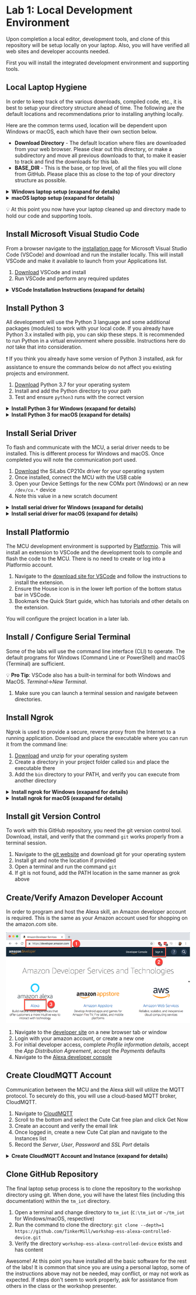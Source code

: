 # Lab 1: Local Development Environment

Upon completion a local editor, development tools, and clone of this repository will be setup locally on your laptop. Also, you will have verified all web sites and developer accounts needed.

First you will install the integrated development environment and supporting tools.

## Local Laptop Hygiene

In order to keep track of the various downloads, compiled code, etc., it is best to setup your directory structure ahead of time. The following are the default locations and recommendations prior to installing anything locally.

Here are the common terms used, location will be dependent upon Windows or macOS, each which have their own section below.

* **Download Directory** - The default location where files are downloaded from your web browser. Please clear out this directory, or make a subdirectory and move all previous downloads to that, to make it easier to track and find the downloads for this lab.
* **BASE_DIR** - This is the base, or top level, of all the files you will clone from GitHub. Please place this as close to the top of your directory structure as possible.

<details>
<summary><strong>Windows laptop setup (exapand for details)</strong></summary>
<p>

* **Download Directory** - Make sure you can open a Windows Explorer to this location and clean out or stash the existing files. You will have to navigate to this later.
* **BASE_DIR** - It is recommended to place this at the root of your C:\ drive, and name it `tm_iot`.
* **How to add commands to your PATH** - [Here is a web page](https://helpdeskgeek.com/windows-10/add-windows-path-environment-variable/) that goes through this process. Please open or reference if needed.

</p></details>
<details>
<summary><strong>macOS laptop setup (exapand for details)</strong></summary>
<p>

* **Download Directory** - By default this is `~/Downloads`, where the `~` references your home directory.  Make sure you can open a Finder window to this location and clean out or stash the existing files. You will have to navigate to this later.
* **BASE_DIR** - It is recommended to place this at the root of your user directory and name it `tm_iot`. An easy way is to open a terminal session and follow these commands:

   ```bash
   $ cd ~
   $ mkdir tm_iot
   ```

* **How to add commands to your PATH** - [Here is a web page](https://blog.just2us.com/2011/05/setting-path-variable-in-mac-permanently/) that explains this process. Please open or reference in needed.

</p></details>

:bulb: At this point you now have your laptop cleaned up and directory made to hold our code and supporting tools.


## Install Microsoft Visual Studio Code

From a browser navigate to the [installation page](https://code.visualstudio.com/download) for Microsoft Visual Studio Code (VSCode) and download and run the installer locally. This will install VSCode and make it available to launch from your Applications list.

1. [Download](https://code.visualstudio.com/download) VSCode and install
2. Run VSCode and perform any required updates

<details>
<summary><strong>VSCode Installation Instructions (exapand for details)</strong></summary>
<p>

1. [Download the installer package](https://code.visualstudio.com/download) for your operating systems, 64-bit is recommended

1. Run the installer and modify the *Select Additional Tasks* to allow VSCode to interact from Windows Explorer:

   ![lab1_1](lab1_1.png)

1. Launch VSCode. There is good chance you will need to upgrade (look for a small blue icon in the lower left where the settings :gear: icon is located.

   ![lab1_2](lab1_2.png)

</p></details>

## Install Python 3

All development will use the Python 3 language and some additional packages (modules) to work with your local code. If you already have Python 3.x installed with pip, you can skip these steps. It is recommended to run Python in a virtual environment where possible. Instructions here do *not* take that into consideration.

:exclamation: If you think you already have some version of Python 3 installed, ask for assistance to ensure the commands below do not affect you existing projects and environment.

1. [Download](https://www.python.org/downloads/) Python 3.7 for your operating system
2. Install and add the Python directory to your path
3. Test and ensure `python3` runs with the correct version

<details>
<summary><strong>Install Python 3 for Windows (exapand for details)</strong></summary>
<p>

1. Download the Python 3.7.0  installer package [from the main download page](https://www.python.org/downloads/), [64-bit is recommended - direct link](https://www.python.org/ftp/python/3.7.0/python-3.7.0-amd64.exe)

1. Run the installer:

   ![lab1_1](lab1_3.png)

   1. Select *Add Python 3.7 to PATH*
   2. Click *Install Now*

1. Click the *Disable path length limit**:

   ![lab1_4](lab1_4.png)

1. Once VSCode has restarted, you can verify python is running by creating a terminal `CTRL-SHIFT-~` and typing `python` at the prompt:

   ```powershell
   C:\tm_iot>python
   Python 3.7.0 (v3.7.0:1bf9cc5093, Jun 27 2018, 04:59:51) [MSC v.1914 64 bit (AMD64)] on win32
   Type "help", "copyright", "credits" or "license" for more information.
   >>>
   ```

</p></details>

<details>
<summary><strong>Install Python 3 for macOS (exapand for details)</strong></summary>
<p>

1. Download the Python 3.7.0  installer package [from the main download page](https://www.python.org/downloads/)

1. Run the installer and take off of the defaults. At the end, a Finder window will open. **If this is your first installation of Python 3, double-click the `Update Shell Profile.command` document.**

1. Restart VSCode and verify python is running by creating a terminal ``CTRL-SHIFT-` `` and typing `python3` at the prompt:

   ```bash
   $ python3
   Python 3.7.0 (v3.7.0:1bf9cc5093, Jun 26 2018, 23:26:24)
   [Clang 6.0 (clang-600.0.57)] on darwin
   Type "help", "copyright", "credits" or "license" for more information.
   >>> ^D
   $
   ```

</p></details>

## Install Serial Driver

To flash and communicate with the MCU, a serial driver needs to be installed. This is different process for Windows and macOS. Once completed you will note the communication port used.

1. [Download](https://www.silabs.com/products/development-tools/software/usb-to-uart-bridge-vcp-drivers) the SiLabs CP210x driver for your operating system
1. Once installed, connect the MCU with the USB cable
1. Open your Device Settings for the new COMx port (Windows) or an new `/dev/cu.*` device
1. Note this value in a new scratch document

<details>
<summary><strong>Install serial driver for Windows (exapand for details)</strong></summary>
<p>

1. [Download](https://www.silabs.com/products/development-tools/software/usb-to-uart-bridge-vcp-drivers) the SiLabs CP210x driver for your version of Windows:

   ![lab1_5](lab1_5.png)

1. Unzip and run the `CP210xVCPInstaller_x64.exe` installer

1. Right-click on the Windows Icon and select *Device Manager*

1. Expand the Ports (COM & LPT) section and note current ports:

   ![lab1_6](lab1_6.png)

1. Connect MCU and once it refreshes, note the COMx number (in this example, COM8):

   ![lab1_7](lab1_7.png)

1. Save the COM number value for later use.

</p></details>

<details>
<summary><strong>Install serial driver for macOS (exapand for details)</strong></summary>
<p>

1. [Download](https://www.silabs.com/products/development-tools/software/usb-to-uart-bridge-vcp-drivers) the SiLabs CP210x driver for your version of macOS

1. Run the installer and take all the defaults

   :exclamation: For newer versions of macOS, you may have to go into *System Preferences->Security & Privacy->General* and click to allow the driver to have access

1. Open a terminal and lis the current devices:

   ```bash
   $ ls /dev/cu.*
   /dev/cu.Bluetooth-Incoming-Port
   $
   ```

1. Now connect the MCU and perform the same listing:

   ```bash
   $ ls /dev/cu.*
   /dev/cu.Bluetooth-Incoming-Port	/dev/cu.SLAB_USBtoUART
   ```

1. Note new serial port (in this example `/dev/cu.SLAB_USBtoUART`) and save for later use.

</p></details>

## Install Platformio

The MCU development environment is supported by [Platformio](https://platformio.org/). This will install an extension to VSCode and the development tools to compile and flash the code to the MCU. There is no need to create or log into a Platformio account.

1. Navigate to the [download site for VSCode](https://platformio.org/install/ide?install=vscode) and follow the instructions to install the extension.
2. Ensure the House icon is in the lower left portion of the bottom status bar in VSCode.
3. Bookmark the Quick Start guide, which has tutorials and other details on the extension.

You will configure the project location in a later lab.

## Install / Configure Serial Terminal

Some of the labs will use the command line interface (CLI) to operate. The default programs for Windows (Command Line or PowerShell) and macOS (Terminal) are sufficient.

:bulb: **Pro Tip**: VSCode also has a built-in terminal for both Windows and MacOS. *Terminal*->*New Terminal*.

1. Make sure you can launch a terminal session and navigate between directories.

## Install Ngrok

Ngrok is used to provide a secure, reverse proxy from the Internet to a running application. Download and place the executable where you can run it from the command line:

1. [Download](https://ngrok.com/download)  and unzip for your operating system
1. Create a directory in your project folder called `bin` and place the executable there
1. Add the `bin` directory to your PATH, and verify you can execute from another directory

<details>
<summary><strong>Install ngrok for Windows (exapand for details)</strong></summary>
<p>

1. Download the zip file and expand in your default Downloads location
2. Create the bin directory in `C:\tm_iot` (e.g., `C:\tm_iot\bin`)
3. Move the unzipped ngrok file to `C:\tm_iot\bin`
4. Add the directory to the system PATH

   1. Right click Windows icon and select *System*
   2. In the *Find a setting* box, type `path` and select the *Edit the system variables* option
   3. Click *Environment Variables...* and in the low box double-click the *Path* variable
   4. Click *New* and enter `C:\tm_iot\bin` then click *OK*->*OK*->*OK* and close the settings window
   5. Open a terminal session and type `ngrok` and press *enter*. You should see a description on how to run the program.

</p></details>

<details>
<summary><strong>Install ngrok for macOS (exapand for details)</strong></summary>
<p>

1. Download the zip file and expand in your default Downloads location
2. Create the bin directory in `C:\tm_iot` (e.g., `~/tm_iot/bin`)
3. Move the unzipped ngrok file to `~/tm_iot/bin`
4. Add the directory to your PATH

   1. Modify ~/.bash_profile
   2. In the *Find a setting* box, type `path` and select the *Edit the system variables* option
   3. Click *Environment Variables...* and in the low box double-click the *Path* variable
   4. Click *New* and enter `C:\tm_iot\bin` then click *OK*->*OK*->*OK* and close the settings window
   5. Open a terminal session and type `ngrok` and press *enter*. You should see a description on how to run the program.

</p></details>

## Install git Version Control

To work with this GitHub repository, you need the git version control tool. Download, install, and verify that the command `git` works properly from a terminal session.

1. Navigate to the [git website](https://git-scm.com/download) and download git for your operating system
2. Install git and note the location if provided
3. Open a terminal and run the command `git`
4. If git is not found, add the PATH location in the same manner as grok above

## Create/Verify Amazon Developer Account

In order to program and host the Alexa skill, an Amazon developer account is required. This is the same as your Amazon account used for shopping on the amazon.com site.

![lab1_8](lab1_8.png)

1. Navigate to the [developer site](https://developer.amazon.com/) on a new browser tab or window
2. Login with your amazon account, or create a new one
3. For initial developer access, complete *Profile information details*, accept the *App Distribution Agreement*, accept the *Payments* defaults
4. Navigate to the [Alexa developer console](https://developer.amazon.com/alexa/console/ask)

## Create CloudMQTT Account

Communication between the MCU and the Alexa skill will utilize the MQTT protocol. To securely do this, you will use a cloud-based MQTT broker, CloudMQTT.

1. Navigate to [CloudMQTT](https://developer.amazon.com/alexa/console/ask)
2. Scroll to the bottom and select the Cute Cat free plan and click Get Now
3. Create an account and verify the email link
4. Once logged in, create a new Cute Cat plan and navigate to the Instances list
5. Record the *Server*, *User*, *Password* and *SSL Port* details

<details>
<summary><strong>Create CloudMQTT Account and Instance (exapand for details)</strong></summary>
<p>

1. Navigate to [CloudMQTT](https://developer.amazon.com/alexa/console/ask) on a new browser tab or window
2. Scroll to the bottom and select the Cute Cat free plan and click Get Now
3. Create an account and verify the email link
4. Create *New Instance and complete*:

   1. Select a plan and name:
      * **Name**: TinkerMill Workshop
      * **Plan**: Cute Cat (Free)
   2. Click *Select Region* and then select *Confirm*
   3. Record the *Server*, *User*, *Password* and *SSL Port* details for use in the applications


</p></details>

## Clone GitHub Repository

The final laptop setup process is to clone the repository to the workshop directory using git. When done, you will have the latest files (including this documentation) within the `tm_iot` directory.

1. Open a terminal and change directory to `tm_iot` (`C:\tm_iot` or `~/tm_iot` for Windows/macOS, respective)
2. Run the command to clone the directory: `git clone --depth=1 https://github.com/TinkerMill/workshop-ess-alexa-controlled-device.git`
3. Verify the directory `workshop-ess-alexa-controlled-device` exists and has content

Awesome! At this point you have installed all the basic software for the rest of the labs! It is common that since you are using a personal laptop, some of the instructions above may not be needed, may conflict, or may not work as expected. If steps don't seem to work properly, ask for assistance from others in the class or the workshop presenter.

